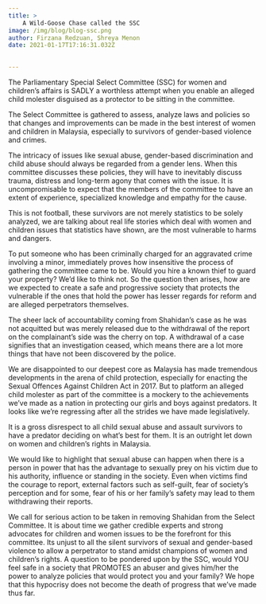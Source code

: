 ```yaml
---
title: >
    A Wild-Goose Chase called the SSC
image: /img/blog/blog-ssc.png
author: Firzana Redzuan, Shreya Menon
date: 2021-01-17T17:16:31.032Z
     

---
```


The Parliamentary Special Select Committee (SSC) for women and children’s affairs is SADLY a worthless attempt when you enable an alleged child molester disguised as a protector to be sitting in the committee.

The Select Committee is gathered to assess, analyze laws and policies so that changes and improvements can be made in the best interest of women and children in Malaysia, especially to survivors of gender-based violence and crimes.

The intricacy of issues like sexual abuse, gender-based discrimination and child abuse should always be regarded from a gender lens. When this committee discusses these policies, they will have to inevitably discuss trauma, distress and long-term agony that comes with the issue. It is uncompromisable to expect that the members of the committee to have an extent of experience, specialized knowledge and empathy for the cause.

This is not football, these survivors are not merely statistics to be solely analyzed, we are talking about real life stories which deal with women and children issues that statistics have shown, are the most vulnerable to harms and dangers.

To put someone who has been criminally charged for an aggravated crime involving a minor, immediately proves how insensitive the process of gathering the committee came to be. Would you hire a known thief to guard your property? We’d like to think not. So the question then arises, how are we expected to create a safe and progressive society that protects the vulnerable if the ones that hold the power has lesser regards for reform and are alleged perpetrators themselves.

The sheer lack of accountability coming from Shahidan’s case as he was not acquitted but was merely released due to the withdrawal of the report on the complainant’s side was the cherry on top. A withdrawal of a case signifies that an investigation ceased, which means there are a lot more things that have not been discovered by the police.

We are disappointed to our deepest core as Malaysia has made tremendous developments in the arena of child protection, especially for enacting the Sexual Offences Against Children Act in 2017. But to platform an alleged child molester as part of the committee is a mockery to the achievements we’ve made as a nation in protecting our girls and boys against predators. It looks like we’re regressing after all the strides we have made legislatively.

It is a gross disrespect to all child sexual abuse and assault survivors to have a predator deciding on what’s best for them. It is an outright let down on women and children’s rights in Malaysia.

We would like to highlight that sexual abuse can happen when there is a person in power that has the advantage to sexually prey on his victim due to his authority, influence or standing in the society. Even when victims find the courage to report, external factors such as self-guilt, fear of society’s perception and for some, fear of his or her family’s safety may lead to them withdrawing their reports.

We call for serious action to be taken in removing Shahidan from the Select Committee. It is about time we gather credible experts and strong advocates for children and women issues to be the forefront for this committee. Its unjust to all the silent survivors of sexual and gender-based violence to allow a perpetrator to stand amidst champions of women and children’s rights. A question to be pondered upon by the SSC, would YOU feel safe in a society that PROMOTES an abuser and gives him/her the power to analyze policies that would protect you and your family? We hope that this hypocrisy does not become the death of progress that we’ve made thus far.
